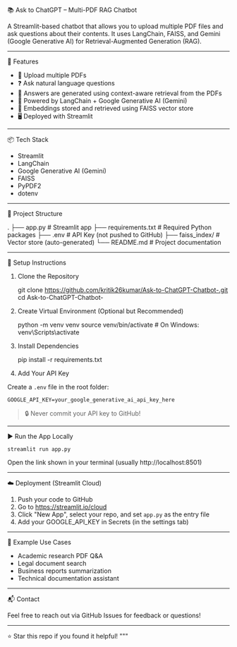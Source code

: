 📚 Ask to ChatGPT – Multi-PDF RAG Chatbot

A Streamlit-based chatbot that allows you to upload multiple PDF files and ask questions about their contents. It uses LangChain, FAISS, and Gemini (Google Generative AI) for Retrieval-Augmented Generation (RAG).

---

🚀 Features

- 📄 Upload multiple PDFs
- ❓ Ask natural language questions
- 🤖 Answers are generated using context-aware retrieval from the PDFs
- 💬 Powered by LangChain + Google Generative AI (Gemini)
- 🧠 Embeddings stored and retrieved using FAISS vector store
- 🖥️ Deployed with Streamlit

---

📦 Tech Stack

- Streamlit
- LangChain
- Google Generative AI (Gemini)
- FAISS
- PyPDF2
- dotenv

---

📁 Project Structure

.
├── app.py                  # Streamlit app
├── requirements.txt        # Required Python packages
├── .env                    # API Key (not pushed to GitHub)
├── faiss_index/            # Vector store (auto-generated)
└── README.md               # Project documentation

---

🔧 Setup Instructions

1. Clone the Repository

    git clone https://github.com/kritik26kumar/Ask-to-ChatGPT-Chatbot-.git
    cd Ask-to-ChatGPT-Chatbot-

2. Create Virtual Environment (Optional but Recommended)

    python -m venv venv
    source venv/bin/activate  # On Windows: venv\\Scripts\\activate

3. Install Dependencies

    pip install -r requirements.txt

4. Add Your API Key

Create a `.env` file in the root folder:

    GOOGLE_API_KEY=your_google_generative_ai_api_key_here

> 🔒 Never commit your API key to GitHub!

---

▶️ Run the App Locally

    streamlit run app.py

Open the link shown in your terminal (usually http://localhost:8501)

---

☁️ Deployment (Streamlit Cloud)

1. Push your code to GitHub
2. Go to https://streamlit.io/cloud
3. Click "New App", select your repo, and set `app.py` as the entry file
4. Add your GOOGLE_API_KEY in Secrets (in the settings tab)

---

🧠 Example Use Cases

- Academic research PDF Q&A
- Legal document search
- Business reports summarization
- Technical documentation assistant

---

📬 Contact

Feel free to reach out via GitHub Issues for feedback or questions!

---

⭐ Star this repo if you found it helpful!
"""
